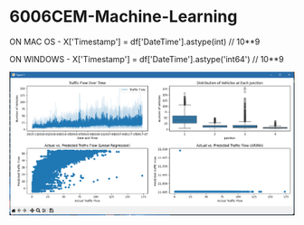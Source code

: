 # 6006CEM-Machine-Learning

ON MAC OS - X['Timestamp'] = df['DateTime'].astype(int) // 10**9

ON WINDOWS - X['Timestamp'] = df['DateTime'].astype('int64') // 10**9

![alt text](image.png)